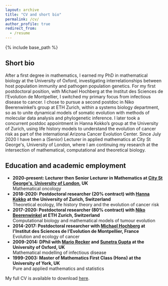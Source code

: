 ```yaml
---
layout: archive
title: "CV and short bio"
permalink: /cv/
author_profile: true
redirect_from:
  - /resume
---
```


{% include base_path %}

## Short bio

After a first degree in mathematics, I earned my PhD in mathematical biology at the University of Oxford, investigating interrelationships between host population immunity and pathogen population genetics. For my first postdoctoral position, with Michael Hochberg at the Institut des Sciences de l’Evolution de Montpellier, I switched my primary focus from infectious disease to cancer. I chose to pursue a second postdoc in Niko Beerenwinkel’s group at ETH Zurich, within a systems biology department, so as to unite dynamical models of somatic evolution with methods of molecular data analysis and phylogenetic inference. I later took a concurrent postdoc appointment in Hanna Kokko’s group at the University of Zurich, using life history models to understand the evolution of cancer risk as part of the international Arizona Cancer Evolution Center. Since July 2020 I have been a (Senior) Lecturer in applied mathematics at City St George's, University of London, where I am continuing my research at the intersection of mathematical, computational and theoretical biology.

## Education and academic employment

* **2020-present: Lecturer then Senior Lecturer in Mathematics at [City St George's, University of London](https://www.citystgeorges.ac.uk/about/schools/mathematics-computer-science-engineering/mathematics), UK**  
Mathematical oncology
* **2018-2020: Postdoctoral researcher (20% contract) with [Hanna Kokko](https://www.ieu.uzh.ch/en/staff/member/kokko_hanna.html) at the University of Zurich, Switzerland**  
Theoretical ecology, life history theory and the evolution of cancer risk
* **2017-2020: Postdoctoral researcher (80% contract) with [Niko Beerenwinkel](https://bsse.ethz.ch/department/people/detail-person.MTQ5NDE3.TGlzdC8yNjY5LDEwNjI4NTM0MDk=.html) at ETH Zurich, Switzerland**  
Computational biology and mathematical models of tumour evolution
* **2014-2017: Postdoctoral researcher with [Michael Hochberg](https://eec.edu.umontpellier.fr/people/mike-hochberg) at l'Institut des Sciences de l’Evolution de Montpellier, France**  
Evolution and ecology of cancer
* **2009-2014: DPhil with [Mario Recker](https://emps.exeter.ac.uk/mathematics/staff/mr386) and [Sunetra Gupta](https://www.zoo.ox.ac.uk/people/professor-sunetra-gupta) at the University of Oxford, UK**  
Mathematical modelling of infectious disease
* **1999-2003: Master of Mathematics First Class (Hons) at the University of York, UK**  
Pure and applied mathematics and statistics

My full CV is available to download [here](/../../files/CV-RobNoble.pdf).
